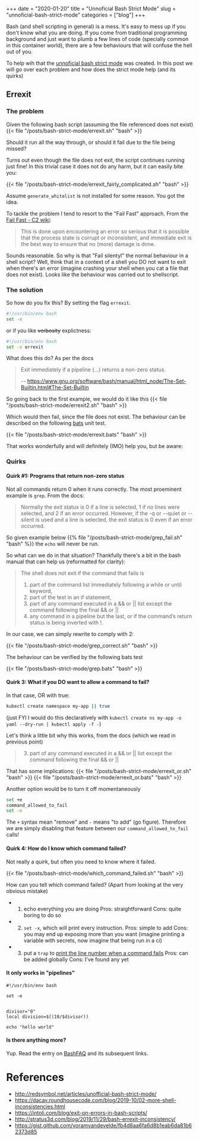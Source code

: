 +++
date = "2020-01-20"
title = "Unnoficial Bash Strict Mode"
slug = "unnoficial-bash-strict-mode"
categories = ["blog"]
+++

Bash (and shell scripting in general) is a mess. It's easy to mess up if you don't know what you are doing. If you come from traditional programming background and just want to plumb a few lines of code (specially common in this container world), there are a few behaviours that will confuse the hell out of you.

To help wih that the [unnoficial bash strict mode](http://redsymbol.net/articles/unofficial-bash-strict-mode/) was created. In this post we will go over each problem and how does the strict mode help (and its quirks)

## Errexit

### The problem

Given the following bash script (assuming the file referenced does not exist)
{{< file "/posts/bash-strict-mode/errexit.sh" "bash" >}}

Should it run all the way through, or should it fail due to the file being missed?

Turns out even though the file does not exit, the script continues running just fine! In this trivial case it does not do any harm, but it can easily bite you:

{{< file "/posts/bash-strict-mode/errexit_fairly_complicated.sh" "bash" >}}

Assume `generate_whitelist` is not installed for some reason. You got the idea.

To tackle the problem I tend to resort to the "Fail Fast" approach. From the [Fail Fast - C2 wiki](https://wiki.c2.com/?FailFast):

> This is done upon encountering an error so serious that it is possible that the process state is corrupt or inconsistent, and immediate exit is the best way to ensure that no (more) damage is done.

Sounds reasonable. So why is that "Fail silentyl" the normal behaviour in a shell script? Well, think that in a context of a shell you DO not want to exit when there's an error (imagine crashing your shell when you cat a file that does not exist). Looks like the behaviour was carried out to shellscript.

### The solution

So how do you fix this? By setting the flag `errexit`.

```sh
#!/usr/bin/env bash
set -e
```

or if you like ~~verbosity~~ explictness:

```sh
#!/usr/bin/env bash
set -o errexit
```

What does this do? As per the docs

> Exit immediately if a pipeline (...) returns a non-zero status.
>
> -- https://www.gnu.org/software/bash/manual/html_node/The-Set-Builtin.html#The-Set-Builtin

So going back to the first example, we would do it like this
{{< file "/posts/bash-strict-mode/errexit2.sh" "bash" >}}

Which would then fail, since the file does not exist. The behaviour can be described on the following [bats](https://github.com/sstephenson/bats) unit test.

{{< file "/posts/bash-strict-mode/errexit.bats" "bash" >}}

That works wonderfully and will definitely (IMO) help you, but be aware:

### Quirks

#### Quirk #1: Programs that return non-zero status

Not all commands return 0 when it runs correctly. The most proeminent example is `grep`. From the docs:

> Normally the exit status is 0 if a line is selected, 1 if no lines were selected, and 2 if an error occurred.
> However, if the -q or --quiet or --silent is used and a line is selected, the exit status is 0 even if an error occurred.

So given example below
{{% file "/posts/bash-strict-mode/grep_fail.sh" "bash" %}}
the `echo` will never be run.

So what can we do in that situation? Thankfully there's a bit in the bash manual that can help us (reformatted for clarity):

> The shell does not exit if the command that fails is
>
> 1. part of the command list immediately following a while or until keyword,
> 2. part of the test in an if statement,
> 3. part of any command executed in a && or || list except the command following the final && or ||
> 4. any command in a pipeline but the last, or if the command’s return status is being inverted with !.

In our case, we can simply rewrite to comply with 2:

{{< file "/posts/bash-strict-mode/grep_correct.sh" "bash" >}}

The behaviour can be verified by the following bats test

{{< file "/posts/bash-strict-mode/grep.bats" "bash" >}}

<!--
#### Quirk #2: It does not propagate to subshells (sometimes)

Not exclusive to `errexit`, but it's good to know that in:
{{% file "/posts/bash-strict-mode/subshell.sh" "bash" %}}
The echo from the inner script will run. Which is not what we want.

##### A little detour

If you try to run the example above it may not work. Since `errexit` inheritance depends on `inherit_errexit` to be enabled (which is only available from bash 4.4 onwards). From the docs:

> inherit_errexit
> If set, command substitution inherits the value of the errexit option, instead of unsetting it in the subshell environment. This option is enabled when POSIX mode is enabled.

To turn it off (to reproduce the original example behaviour, add to the shellscript. Here `-u` removes and `-s` adds)

```
shopt -u inherit_errexit
```

Ok, now assuming we don't have to deal with any `inherit_errexit` bullcrap. To properly export to subshells, add

```bash
export SHELLOPTS
```

Which will basically reexport "SHELLOPTS" var to the subshell.

-->

#### Quirk 3: What if you DO want to allow a command to fail?

In that case, OR with true:

```sh
kubectl create namespace my-app || true
```

(just FYI I would do this declaratively with `kubectl create ns my-app -o yaml --dry-run | kubectl apply -f -`)

Let's think a little bit why this works, from the docs (which we read in previous point)

> 3. part of any command executed in a && or || list except the command following the final && or ||

That has some implications:
{{< file "/posts/bash-strict-mode/errexit_or.sh" "bash" >}}
{{< file "/posts/bash-strict-mode/errexit_or.bats" "bash" >}}

Another option would be to turn it off momentaneously

```sh
set +e
command_allowed_to_fail
set -e
```

The `+` syntax mean "remove" and `-` means "to add" (go figure). Therefore we are simply disabling that feature between our `command_allowed_to_fail` calls!

#### Quirk 4: How do I know which command failed?

Not really a quirk, but often you need to know where it failed.

{{< file "/posts/bash-strict-mode/which_command_failed.sh" "bash" >}}

How can you tell which command failed? (Apart from looking at the very obvious mistake)

- 1. echo everything you are doing
     Pros: straightforward
     Cons: quite boring to do so

- 2. `set -x`, which will print every instruction.
     Pros: simple to add
     Cons: you may end up exposing more than you want (imagine printing a variable with secrets, now imagine that being run in a ci)

- 3. put a `trap` to [print the line number when a command fails](https://intoli.com/blog/exit-on-errors-in-bash-scripts/)
     Pros: can be added globally
     Cons: I've found any yet

#### It only works in "pipelines"

```
#!/usr/bin/env bash

set -e


divisor="0"
local division=$((10/$divisor))

echo "hello world"
```

#### Is there anything more?

Yup. Read the entry on [BashFAQ](http://mywiki.wooledge.org/BashFAQ/105) and its subsequent links.

# References

- http://redsymbol.net/articles/unofficial-bash-strict-mode/
- https://dacav.roundhousecode.com/blog/2019-10/02-more-shell-inconsistencies.html
- https://intoli.com/blog/exit-on-errors-in-bash-scripts/
- http://stratus3d.com/blog/2019/11/29/bash-errexit-inconsistency/
- https://gist.github.com/yoramvandevelde/fb4d8aa6fa6d8b1eab6da81b62373d85

```

```
